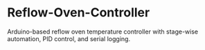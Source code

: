 # Reflow-Oven-Controller
Arduino-based reflow oven temperature controller with stage-wise automation, PID control, and serial logging.
